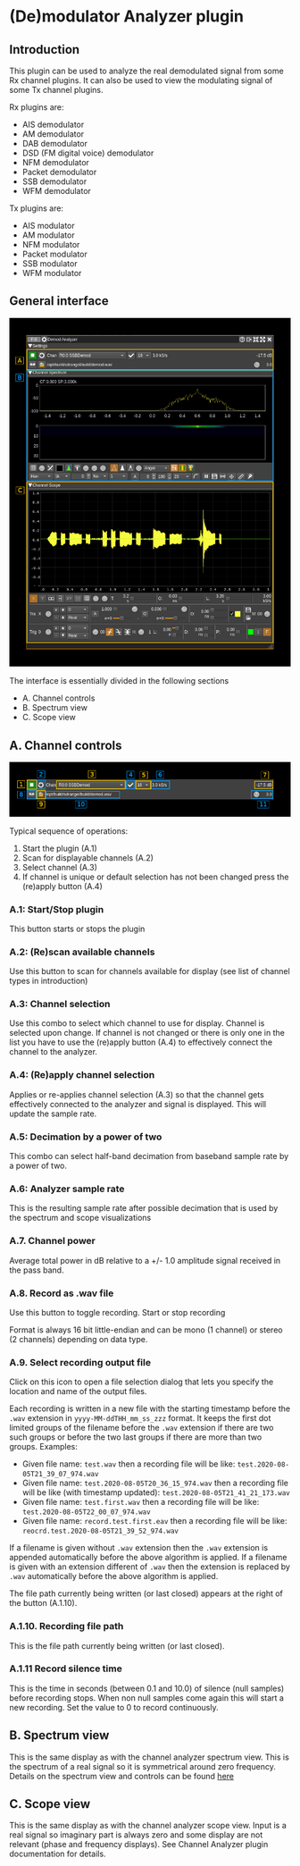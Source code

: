 <h1>(De)modulator Analyzer plugin</h1>

<h2>Introduction</h2>

This plugin can be used to analyze the real demodulated signal from some Rx channel plugins. It can also be used to view the modulating signal of some Tx channel plugins.

Rx plugins are:

  - AIS demodulator
  - AM demodulator
  - DAB demodulator
  - DSD (FM digital voice) demodulator
  - NFM demodulator
  - Packet demodulator
  - SSB demodulator
  - WFM demodulator

Tx plugins are:

  - AIS modulator
  - AM modulator
  - NFM modulator
  - Packet modulator
  - SSB modulator
  - WFM modulator

<h2>General interface</h2>

![Demod Analyzer plugin GUI](../../../doc/img/DemodAnalyzer_plugin.png)

The interface is essentially divided in the following sections

  - A. Channel controls
  - B. Spectrum view
  - C. Scope view

<h2>A. Channel controls</h2>

![Demod Analyzer plugin controls](../../../doc/img/DemodAnalyzer_A.png)

Typical sequence of operations:

  1. Start the plugin (A.1)
  2. Scan for displayable channels (A.2)
  3. Select channel (A.3)
  4. If channel is unique or default selection has not been changed press the (re)apply button (A.4)

<h3>A.1: Start/Stop plugin</h3>

This button starts or stops the plugin

<h3>A.2: (Re)scan available channels</h3>

Use this button to scan for channels available for display (see list of channel types in introduction)

<h3>A.3: Channel selection</h3>

Use this combo to select which channel to use for display. Channel is selected upon change. If channel is not changed or there is only one in the list you have to use the (re)apply button (A.4) to effectively connect the channel to the analyzer.

<h3>A.4: (Re)apply channel selection</h3>

Applies or re-applies channel selection (A.3) so that the channel gets effectively connected to the analyzer and signal is displayed. This will update the sample rate.

<h3>A.5: Decimation by a power of two</h3>

This combo can select half-band decimation from baseband sample rate by a power of two.

<h3>A.6: Analyzer sample rate</h3>

This is the resulting sample rate after possible decimation that is used by the spectrum and scope visualizations

<h3>A.7. Channel power</h3>

Average total power in dB relative to a +/- 1.0 amplitude signal received in the pass band.

<h3>A.8. Record as .wav file</h3>

Use this button to toggle recording. Start or stop recording

Format is always 16 bit little-endian and can be mono (1 channel) or stereo (2 channels) depending on data type.

<h3>A.9. Select recording output file</h3>

Click on this icon to open a file selection dialog that lets you specify the location and name of the output files.

Each recording is written in a new file with the starting timestamp before the `.wav` extension in `yyyy-MM-ddTHH_mm_ss_zzz` format. It keeps the first dot limited groups of the filename before the `.wav` extension if there are two such groups or before the two last groups if there are more than two groups. Examples:

  - Given file name: `test.wav` then a recording file will be like: `test.2020-08-05T21_39_07_974.wav`
  - Given file name: `test.2020-08-05T20_36_15_974.wav` then a recording file will be like (with timestamp updated): `test.2020-08-05T21_41_21_173.wav`
  - Given file name: `test.first.wav` then a recording file will be like: `test.2020-08-05T22_00_07_974.wav`
  - Given file name: `record.test.first.eav` then a recording file will be like: `reocrd.test.2020-08-05T21_39_52_974.wav`

If a filename is given without `.wav` extension then the `.wav` extension is appended automatically before the above algorithm is applied. If a filename is given with an extension different of `.wav` then the extension is replaced by `.wav` automatically before the above algorithm is applied.

The file path currently being written (or last closed) appears at the right of the button (A.1.10).

<h3>A.1.10. Recording file path</h3>

This is the file path currently being written (or last closed).

<h3>A.1.11 Record silence time</h3>

This is the time in seconds (between 0.1 and 10.0) of silence (null samples) before recording stops. When non null samples come again this will start a new recording. Set the value to 0 to record continuously.

<h2>B. Spectrum view</h2>

This is the same display as with the channel analyzer spectrum view. This is the spectrum of a real signal so it is symmetrical around zero frequency. Details on the spectrum view and controls can be found [here](../../../sdrgui/gui/spectrum.md)

<h2>C. Scope view</h2>

This is the same display as with the channel analyzer scope view. Input is a real signal so imaginary part is always zero and some display are not relevant (phase and frequency displays). See Channel Analyzer plugin documentation for details.
